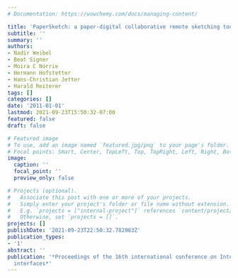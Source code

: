 ```yaml
---
# Documentation: https://wowchemy.com/docs/managing-content/

title: 'PaperSketch: a paper-digital collaborative remote sketching tool'
subtitle: ''
summary: ''
authors:
- Nadir Weibel
- Beat Signer
- Moira C Norrie
- Hermann Hofstetter
- Hans-Christian Jetter
- Harald Reiterer
tags: []
categories: []
date: '2011-01-01'
lastmod: 2021-09-23T15:50:32-07:00
featured: false
draft: false

# Featured image
# To use, add an image named `featured.jpg/png` to your page's folder.
# Focal points: Smart, Center, TopLeft, Top, TopRight, Left, Right, BottomLeft, Bottom, BottomRight.
image:
  caption: ''
  focal_point: ''
  preview_only: false

# Projects (optional).
#   Associate this post with one or more of your projects.
#   Simply enter your project's folder or file name without extension.
#   E.g. `projects = ["internal-project"]` references `content/project/deep-learning/index.md`.
#   Otherwise, set `projects = []`.
projects: []
publishDate: '2021-09-23T22:50:32.782983Z'
publication_types:
- '1'
abstract: ''
publication: '*Proceedings of the 16th international conference on Intelligent user
  interfaces*'
---
```

